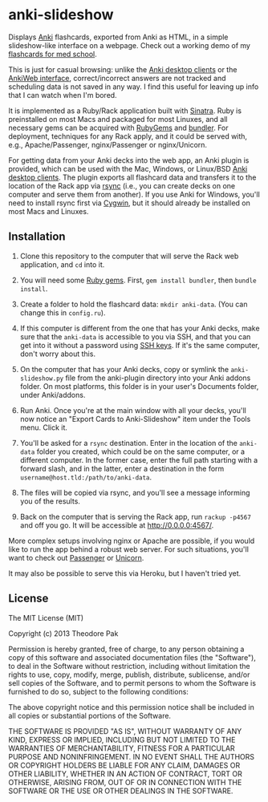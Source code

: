 anki-slideshow
==============

Displays [Anki][anki] flashcards, exported from Anki as HTML, in a simple slideshow-like interface on a webpage.  Check out a working demo of my [flashcards for med school](http://learn.tedpak.com/).

This is just for casual browsing: unlike the [Anki desktop clients][ankidl] or the [AnkiWeb interface][ankiweb], correct/incorrect answers are not tracked and scheduling data is not saved in any way.  I find this useful for leaving up info that I can watch when I'm bored.

It is implemented as a Ruby/Rack application built with [Sinatra][sinatra].  Ruby is preinstalled on most Macs and packaged for most Linuxes, and all necessary gems can be acquired with [RubyGems][rg] and [bundler][].  For deployment, techniques for any Rack apply, and it could be served with, e.g., Apache/Passenger, nginx/Passenger or nginx/Unicorn.

For getting data from your Anki decks into the web app, an Anki plugin is provided, which can be used with the Mac, Windows, or Linux/BSD [Anki desktop clients][ankidl].  The plugin exports all flashcard data and transfers it to the location of the Rack app via [rsync][] (i.e., you can create decks on one computer and serve them from another).  If you use Anki for Windows, you'll need to install rsync first via [Cygwin][cygwin], but it should already be installed on most Macs and Linuxes.

[anki]: http://ankisrs.net/
[sinatra]: http://www.sinatrarb.com/
[ankidl]: http://ankisrs.net/#download
[rsync]: http://rsync.samba.org/
[ankiweb]: https://ankiweb.net/
[rg]: http://www.rubygems.org/
[bundler]: http://bundler.io/
[cygwin]: http://www.cygwin.com/

Installation
------------

1. Clone this repository to the computer that will serve the Rack web application, and `cd` into it.

2. You will need some [Ruby gems][rg].  First, `gem install bundler`, then `bundle install`.

3. Create a folder to hold the flashcard data: `mkdir anki-data`.  (You can change this in `config.ru`).

4. If this computer is different from the one that has your Anki decks, make sure that the `anki-data` is accessible to you via SSH, and that you can get into it without a password using [SSH keys][keys].  If it's the same computer, don't worry about this.

[keys]: https://help.ubuntu.com/community/SSH/OpenSSH/Keys

5. On the computer that has your Anki decks, copy or symlink the `anki-slideshow.py` file from the anki-plugin directory into your Anki addons folder.  On most platforms, this folder is in your user's Documents folder, under Anki/addons.

6. Run Anki.  Once you're at the main window with all your decks, you'll now notice an "Export Cards to Anki-Slideshow" item under the Tools menu.  Click it.

7. You'll be asked for a `rsync` destination.  Enter in the location of the `anki-data` folder you created, which could be on the same computer, or a different computer.  In the former case, enter the full path starting with a forward slash, and in the latter, enter a destination in the form `username@host.tld:/path/to/anki-data`.

8. The files will be copied via rsync, and you'll see a message informing you of the results.

9. Back on the computer that is serving the Rack app, run `rackup -p4567` and off you go.  It will be accessible at <http://0.0.0.0:4567/>.

More complex setups involving nginx or Apache are possible, if you would like to run the app behind a robust web server.  For such situations, you'll want to check out [Passenger](https://www.phusionpassenger.com/) or [Unicorn](http://unicorn.bogomips.org/).

It may also be possible to serve this via Heroku, but I haven't tried yet.

License
-------

The MIT License (MIT)

Copyright (c) 2013 Theodore Pak

Permission is hereby granted, free of charge, to any person obtaining a copy
of this software and associated documentation files (the "Software"), to deal
in the Software without restriction, including without limitation the rights
to use, copy, modify, merge, publish, distribute, sublicense, and/or sell
copies of the Software, and to permit persons to whom the Software is
furnished to do so, subject to the following conditions:

The above copyright notice and this permission notice shall be included in
all copies or substantial portions of the Software.

THE SOFTWARE IS PROVIDED "AS IS", WITHOUT WARRANTY OF ANY KIND, EXPRESS OR
IMPLIED, INCLUDING BUT NOT LIMITED TO THE WARRANTIES OF MERCHANTABILITY,
FITNESS FOR A PARTICULAR PURPOSE AND NONINFRINGEMENT. IN NO EVENT SHALL THE
AUTHORS OR COPYRIGHT HOLDERS BE LIABLE FOR ANY CLAIM, DAMAGES OR OTHER
LIABILITY, WHETHER IN AN ACTION OF CONTRACT, TORT OR OTHERWISE, ARISING FROM,
OUT OF OR IN CONNECTION WITH THE SOFTWARE OR THE USE OR OTHER DEALINGS IN
THE SOFTWARE.
